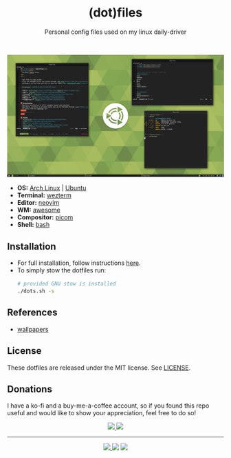 <h1 align="center">(dot)files</h1>
<p align="center">
  Personal config files used on my linux daily-driver
</p>
<br>

![Screenshot](.github/assets/screen.png?)

- **OS:** [Arch Linux](https://archlinux.org) | [Ubuntu](https://ubuntu.com/)
- **Terminal:** [wezterm](https://github.com/wez/wezterm)
- **Editor:** [neovim](https://github.com/neovim/neovim)
- **WM:** [awesome](https://github.com/awesomeWM/awesome)
- **Compositor:** [picom](https://github.com/yshui/picom)
- **Shell:** [bash](https://www.gnu.org/software/bash/)

## Installation
* For full installation, follow instructions [here](https://github.com/duclos-cavalcanti/deploy).
* To simply stow the dotfiles run:
  ```sh
  # provided GNU stow is installed
  ./dots.sh -s
  ```

## References
- [wallpapers](https://github.com/ubuntu-mate/ubuntu-mate-artwork)

## License
These dotfiles are released under the MIT license. See [LICENSE](LICENSE).

## Donations
I have a ko-fi and a buy-me-a-coffee account, so if you found this repo useful and would like to show your appreciation, feel free to do so!

<p align="center">
<a href="https://ko-fi.com/duclos">
<img src="https://img.shields.io/badge/donation-ko--fi-red.svg">
</a>

<a href="https://www.buymeacoffee.com/danielduclos">
<img src="https://img.shields.io/badge/donation-buy--me--coffee-green.svg">
</a>

</p>

---
<p align="center">
<a href="https://github.com/duclos-cavalcanti/templates/LICENSE">
  <img src="https://img.shields.io/badge/license-MIT-blue.svg" />
</a>
<a>
  <img src="https://img.shields.io/github/languages/code-size/duclos-cavalcanti/dotfiles.svg" />
</a>
<a>
  <img src="https://img.shields.io/github/commit-activity/m/duclos-cavalcanti/dotfiles.svg" />
</a>
</p>

